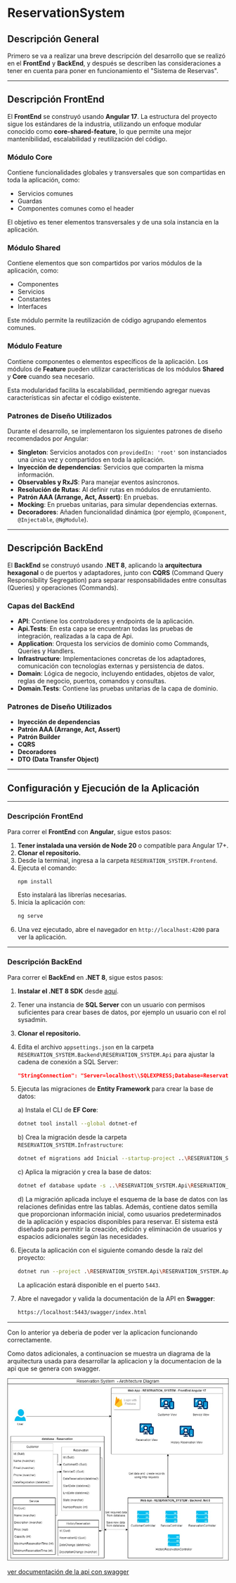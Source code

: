 # ReservationSystem

## Descripción General

Primero se va a realizar una breve descripción del desarrollo que se realizó en el **FrontEnd** y **BackEnd**, y después se describen las consideraciones a tener en cuenta para poner en funcionamiento el "Sistema de Reservas".

---

## Descripción FrontEnd

El **FrontEnd** se construyó usando **Angular 17**. La estructura del proyecto sigue los estándares de la industria, utilizando un enfoque modular conocido como **core-shared-feature**, lo que permite una mejor mantenibilidad, escalabilidad y reutilización del código.

### Módulo Core

Contiene funcionalidades globales y transversales que son compartidas en toda la aplicación, como:

- Servicios comunes
- Guardas
- Componentes comunes como el header

El objetivo es tener elementos transversales y de una sola instancia en la aplicación.

### Módulo Shared

Contiene elementos que son compartidos por varios módulos de la aplicación, como:

- Componentes
- Servicios
- Constantes
- Interfaces

Este módulo permite la reutilización de código agrupando elementos comunes.

### Módulo Feature

Contiene componentes o elementos específicos de la aplicación. Los módulos de **Feature** pueden utilizar características de los módulos **Shared** y **Core** cuando sea necesario.

Esta modularidad facilita la escalabilidad, permitiendo agregar nuevas características sin afectar el código existente.

### Patrones de Diseño Utilizados

Durante el desarrollo, se implementaron los siguientes patrones de diseño recomendados por Angular:

- **Singleton**: Servicios anotados con `providedIn: 'root'` son instanciados una única vez y compartidos en toda la aplicación.
- **Inyección de dependencias**: Servicios que comparten la misma información.
- **Observables y RxJS**: Para manejar eventos asíncronos.
- **Resolución de Rutas**: Al definir rutas en módulos de enrutamiento.
- **Patrón AAA (Arrange, Act, Assert)**: En pruebas.
- **Mocking**: En pruebas unitarias, para simular dependencias externas.
- **Decoradores**: Añaden funcionalidad dinámica (por ejemplo, `@Component`, `@Injectable`, `@NgModule`).

---

## Descripción BackEnd

El **BackEnd** se construyó usando **.NET 8**, aplicando la **arquitectura hexagonal** o de puertos y adaptadores, junto con **CQRS** (Command Query Responsibility Segregation) para separar responsabilidades entre consultas (Queries) y operaciones (Commands).

### Capas del BackEnd

- **API**: Contiene los controladores y endpoints de la aplicación.
- **Api.Tests**: En esta capa se encuentran todas las pruebas de integración, realizadas a la capa de Api.
- **Application**: Orquesta los servicios de dominio como Commands, Queries y Handlers.
- **Infrastructure**: Implementaciones concretas de los adaptadores, comunicación con tecnologías externas y persistencia de datos.
- **Domain**: Lógica de negocio, incluyendo entidades, objetos de valor, reglas de negocio, puertos, comandos y consultas.
- **Domain.Tests**: Contiene las pruebas unitarias de la capa de dominio.

### Patrones de Diseño Utilizados

- **Inyección de dependencias**
- **Patrón AAA (Arrange, Act, Assert)**
- **Patrón Builder**
- **CQRS**
- **Decoradores**
- **DTO (Data Transfer Object)**

---

## Configuración y Ejecución de la Aplicación

---

### Descripción FrontEnd

Para correr el **FrontEnd** con **Angular**, sigue estos pasos:

1. **Tener instalada una versión de Node 20** o compatible para Angular 17+.
2. **Clonar el repositorio.**
3. Desde la terminal, ingresa a la carpeta `RESERVATION_SYSTEM.Frontend`.
4. Ejecuta el comando:
    ```bash
    npm install
    ```
    Esto instalará las librerías necesarias.
5. Inicia la aplicación con:
    ```bash
    ng serve
    ```
6. Una vez ejecutado, abre el navegador en `http://localhost:4200` para ver la aplicación.

---

### Descripción BackEnd

Para correr el **BackEnd** en **.NET 8**, sigue estos pasos:

1. **Instalar el .NET 8 SDK** desde [aquí](https://dotnet.microsoft.com/es-es/download).
2. Tener una instancia de **SQL Server** con un usuario con permisos suficientes para crear bases de datos, por ejemplo un usuario con el rol sysadmin.
3. **Clonar el repositorio.**
4. Edita el archivo `appsettings.json` en la carpeta `RESERVATION_SYSTEM.Backend\RESERVATION_SYSTEM.Api` para ajustar la cadena de conexión a SQL Server:

    ```json
    "StringConnection": "Server=localhost\\SQLEXPRESS;Database=Reservation;User Id=hsmo;Password=12345;TrustServerCertificate=True"
    ```

5. Ejecuta las migraciones de **Entity Framework** para crear la base de datos:

    a) Instala el CLI de **EF Core**:
    ```bash
    dotnet tool install --global dotnet-ef
    ```

    b) Crea la migración desde la carpeta `RESERVATION_SYSTEM.Infrastructure`:
    ```bash
    dotnet ef migrations add Inicial --startup-project ..\RESERVATION_SYSTEM.Api\RESERVATION_SYSTEM.Api.csproj
    ```

    c) Aplica la migración y crea la base de datos:
    ```bash
    dotnet ef database update -s ..\RESERVATION_SYSTEM.Api\RESERVATION_SYSTEM.Api.csproj
    ```
    d)  La migración aplicada incluye el esquema de la base de datos con las relaciones definidas entre las tablas. Además, contiene datos semilla que proporcionan información inicial, como usuarios predeterminados de la aplicación y espacios disponibles para reservar. El sistema está diseñado para permitir la creación, edición y eliminación de usuarios y espacios adicionales según las necesidades.

6. Ejecuta la aplicación con el siguiente comando desde la raíz del proyecto:
    ```bash
    dotnet run --project .\RESERVATION_SYSTEM.Api\RESERVATION_SYSTEM.Api.csproj
    ```

    La aplicación estará disponible en el puerto `5443`.

7. Abre el navegador y valida la documentación de la API en **Swagger**:
    ```bash
    https://localhost:5443/swagger/index.html
    ```

--- 

Con lo anterior ya deberia de poder ver la aplicacion funcionando correctamente.

Como datos adicionales, a continuacion se muestra un diagrama de la arquitectura usada para desarrollar la aplicacion y la documentacion de la api que se genera con swagger.

![Diagrama Arquitectura](./ReservationSystem_ArchitectureDiagram.jpg)


[ver documentación de la api con swagger](./DocumentationWithSwaggerWebApi/DocumentationWithSwagger.json)

